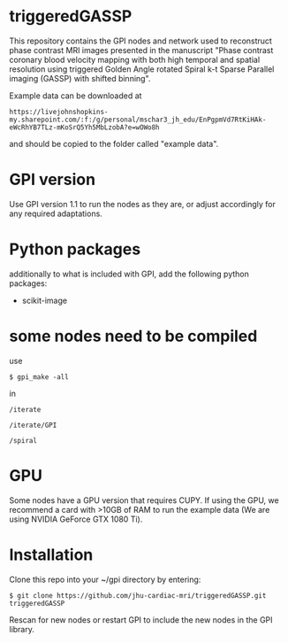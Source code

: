 # triggeredGASSP
This repository contains the GPI nodes and network used to reconstruct phase contrast MRI images presented in the manuscript "Phase contrast coronary blood velocity mapping with both high temporal and spatial resolution using triggered Golden Angle rotated Spiral k-t Sparse Parallel imaging (GASSP) with shifted binning".

Example data can be downloaded at

    https://livejohnshopkins-my.sharepoint.com/:f:/g/personal/mschar3_jh_edu/EnPgpmVd7RtKiHAk-eWcRhYB7TLz-mKoSrQ5Yh5MbLzobA?e=wOWo8h
    
and should be copied to the folder called "example data".

# GPI version
Use GPI version 1.1 to run the nodes as they are, or adjust accordingly for any required adaptations.

# Python packages
additionally to what is included with GPI, add the following python packages:
- scikit-image

# some nodes need to be compiled
use

    $ gpi_make -all

in 

    /iterate
    
    /iterate/GPI
    
    /spiral

# GPU
Some nodes have a GPU version that requires CUPY. 
If using the GPU, we recommend a card with >10GB of RAM to run the example data (We are using NVIDIA GeForce GTX 1080 Ti).

# Installation
Clone this repo into your ~/gpi directory by entering:

    $ git clone https://github.com/jhu-cardiac-mri/triggeredGASSP.git triggeredGASSP

Rescan for new nodes or restart GPI to include the new nodes in the GPI library.


